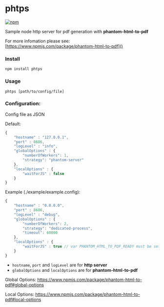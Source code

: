 # phtps

[![npm](https://img.shields.io/npm/v/phtps.svg)]()

Sample node http server for pdf generation with **phantom-html-to-pdf**

For more infomation please see: [https://www.npmjs.com/package/phantom-html-to-pdf]()

### Install

`npm install phtps`

### Usage

`phtps [path/to/config/file]`

### Configuration:

Config file as JSON

Default:

```js
{
    "hostname" : "127.0.0.1",
    "port" : 8686,
    "logLevel" : "info",
    "globalOptions" : {
        "numberOfWorkers": 1,
        "strategy": "phantom-server"
    },
    "localOptions" : {
        "waitForJS" : false
    }
}
```

Example (./example/example.config):

```js
{
    "hostname" : "0.0.0.0",
    "port" : 8686,
    "logLevel" : "debug",
    "globalOptions" : {
        "numberOfWorkers": 2,
        "strategy": "dedicated-process",
        "timeout": 60000
    },
    "localOptions" : {
        "waitForJS" : true // var PHANTOM_HTML_TO_PDF_READY must be set
    }
}
```

* `hostname`, `port` and `logLevel` are for **http server**
* `globalOptions` and `localOptions` are for **phantom-html-to-pdf**

Global Options: https://www.npmjs.com/package/phantom-html-to-pdf#global-options

Local Options: https://www.npmjs.com/package/phantom-html-to-pdf#local-options